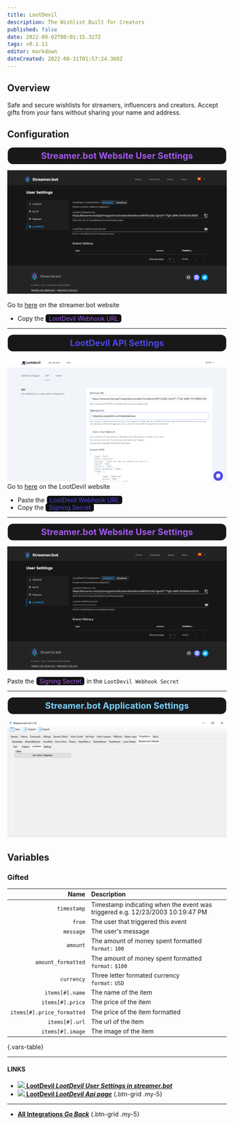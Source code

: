 ```yaml
---
title: LootDevil
description: The Wishlist Built for Creators
published: false
date: 2022-09-02T00:01:15.327Z
tags: v0.1.11
editor: markdown
dateCreated: 2022-08-31T01:57:24.360Z
---
```


## Overview
Safe and secure wishlists for streamers, influencers and creators. Accept gifts from your fans without sharing your name and address.

## Configuration
<span></span>

<h3 class="mdi mdi-account-cog" style="font-size: 20px; color: #A257ED; background-color: #181818; padding: 7px; margin: 0px 1px 0px 1px; border-radius: 12px; text-align: center;"> Streamer.bot Website User Settings</h3>

![lootdevil-user-settings-copy-webhook-url.png](/intergrations/lootdevil/lootdevil-user-settings-copy-webhook-url.png)

Go to [here](https://streamer.bot/user/settings#lootdevil) on the streamer.bot website
- Copy the <span class="mdi mdi-content-copy" style="color: #A257ED; background-color: #111111; padding: 1px 7px 1px 7px; margin: 0px 1px 0px 1px; border-radius: 5px;"> LootDevil Webhook URL</span>

---

<h3 class="mdi mdi-gold" style="font-size: 20px; color: #4F46E5; background-color: #181818; padding: 7px; margin: 0px 1px 0px 1px; border-radius: 12px; text-align: center;"> LootDevil API Settings</h3>

![lootdevil-api-copy-paste-settings.png](/intergrations/lootdevil/lootdevil-api-copy-paste-settings.png)
Go to [here](https://lootdevil.com/integrations/api) on the LootDevil website

- Paste the <span class="mdi mdi-content-paste" style="color: #4F46E5; background-color: #111111; padding: 1px 7px 1px 7px; margin: 0px 1px 0px 1px; border-radius: 5px;"> LootDevil Webhook URL</span>
- Copy the <span class="mdi mdi-content-copy" style="color: #4F46E5; background-color: #111111; padding: 1px 7px 1px 7px; margin: 0px 1px 0px 1px; border-radius: 5px;"> Signing Secret</span>

---

<h3 class="mdi mdi-account-cog" style="font-size: 20px; color: #A257ED; background-color: #181818; padding: 7px; margin: 0px 1px 0px 1px; border-radius: 12px; text-align: center;"> Streamer.bot Website User Settings</h3>

![lootdevil-user-settings-paste-webhook-secret.png](/intergrations/lootdevil/lootdevil-user-settings-paste-webhook-secret.png)

Paste the <span class="mdi mdi-content-paste" style="color: #A257ED; background-color: #111111; padding: 1px 7px 1px 7px; margin: 0px 1px 0px 1px; border-radius: 5px;"> Signing Secret</span> in the `LootDevil Webhook Secret`

---

<h3 class="mdi mdi-application-cog" style="font-size: 20px; color: #78D1FF; background-color: #181818; padding: 7px; margin: 0px 1px 0px 1px; border-radius: 12px; text-align: center;"> Streamer.bot Application Settings</h3>

![streamerbot-intergrations-streamerbot_website-lootdevil.png](/intergrations/lootdevil/streamerbot-intergrations-streamerbot_website-lootdevil.png)

## Variables
### Gifted
Name | Description
----:|:------------
`timestamp` | Timestamp indicating when the event was triggered e.g. 12/23/2003 10:19:47 PM
`from` | The user that triggered this event
`message` | The user's message
`amount` | The amount of money spent formatted<br> `format:` `100`
`amount_formatted` | The amount of money spent formatted <br> `format:` `$100`
`currency` | Three letter formated currency <br> `format:` `USD`
`items[#].name` | The name of the item
`items[#].price` | The price of the item
`items[#].price_formatted` | The price of the item formatted
`items[#].url` | The url of the item
`items[#].image` | The image of the item
{.vars-table}

---
#### LINKS

- [<img src="https://streamer.bot/logo.png"></img> **LootDevil *LootDevil User Settings in streamer.bot***](https://streamer.bot/user/settings#lootdevil)
- [<img src="https://streamer.bot/img/integrations/lootdevil.png"></img> **LootDevil *LootDevil Api page***](https://lootdevil.com/integrations/api)
{.btn-grid .my-5}
---

- [<i class="mdi mdi-chevron-left"></i> **All Integrations *Go Back***](/en/Integrations)
{.btn-grid .my-5}